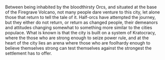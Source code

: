 Between being inhabited by the bloodthirsty Orcs, and situated at the base of the Firegrave Volcano, not many people dare venture to this city, let alone those that return to tell the tale of it. Half-orcs have attempted the journey, but they either do not return, or return as changed people, their demeanors and attitudes changing somewhat to something more similar to the cities populace. What is known is that the city is built on a system of Kratocracy, where the those who are strong enough to seize power rule, and at the heart of the city lies an arena where those who are foolhardy enough to believe themselves strong can test themselves against the strongest the settlement has to offer. 